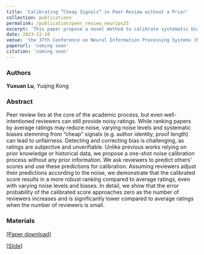```yaml
---
title: 'Calibrating “Cheap Signals” in Peer Review without a Prior'
collection: publications
permalink: /publication/peer_review_neurips23
excerpt: 'This paper propose a novel method to calibrate systematic bias in peer review.'
date: 2023-12-10
venue: 'the 37th Conference on Neural Information Processing Systems (NeurIPS)'
paperurl: 'coming soon'
citation: 'coming soon'
---
```

### Authors

**Yuxuan Lu**, Yuqing Kong

### Abstract

Peer review lies at the core of the academic process, but even well-intentioned reviewers can still provide noisy ratings. While ranking papers by average ratings may reduce noise, varying noise levels and systematic biases stemming from “cheap” signals (e.g. author identity, proof length) can lead to unfairness. 
Detecting and correcting bias is challenging, as ratings are subjective and unverifiable. Unlike previous works relying on prior knowledge or historical data, we propose a one-shot noise calibration process without any prior information. We ask reviewers to predict others' scores and use these predictions for calibration. Assuming reviewers adjust their predictions according to the noise, we demonstrate that the calibrated score results in a more robust ranking compared to average ratings, even with varying noise levels and biases.
In detail, we show that the error probability of the calibrated score approaches zero as the number of reviewers increases and is significantly lower compared to average ratings when the number of reviewers is small.

### Materials

[[Paper download]](https://yxlu.me/files/peer_review_neurips23.pdf)

[[Slide]](https://yxlu.me/files/peer_review_neurips23_slide.pdf)

